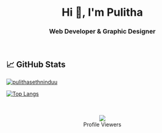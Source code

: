 
<h1 align="center">Hi 👋, I'm Pulitha</h1>
<h3 align="center">Web Developer & Graphic Designer</h3>

<!-- <p align="left"> <img src="https://komarev.com/ghpvc/?username=nisandu&label=Profile%20views&color=0e75b6&style=flat" alt="nisandu" /> </p>

<p align="left"> <a href="https://github.com/ryo-ma/github-profile-trophy"><img src="https://github-profile-trophy.vercel.app/?username=nisandu" alt="nisanduathsara" /></a> </p> -->
<br>


## &#x1f4c8; GitHub Stats


[![pulithasethninduu](https://github-readme-stats.vercel.app/api?username=pulithasethninduu&show_icons=true&theme=tokyonight)](https://github.com/pulithasethninduu)

[![Top Langs](https://github-readme-stats.vercel.app/api/top-langs/?username=pulithasethninduu&layout=compact&hide_border=true&theme=tokyonight)](https://github.com/anuraghazra/github-readme-stats)  

<br>
<div align="center"><br> <img src="https://profile-counter.glitch.me/pulithasethninduu/count.svg" /><br>Profile Viewers</div>
